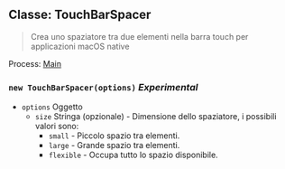 ## Classe: TouchBarSpacer

> Crea uno spaziatore tra due elementi nella barra touch per applicazioni macOS native

Process: [Main](../tutorial/quick-start.md#main-process)

### `new TouchBarSpacer(options)` *Experimental*

* `options` Oggetto 
  * `size` Stringa (opzionale) - Dimensione dello spaziatore, i possibili valori sono: 
    * `small` - Piccolo spazio tra elementi.
    * `large` - Grande spazio tra elementi.
    * `flexible` - Occupa tutto lo spazio disponibile.